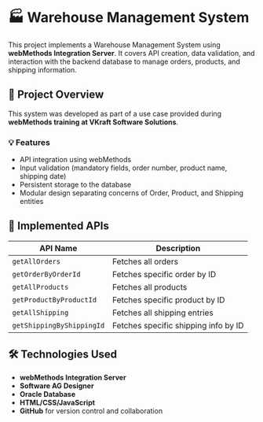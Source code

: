 # 🏭 Warehouse Management System

This project implements a Warehouse Management System using **webMethods Integration Server**. It covers API creation, data validation, and interaction with the backend database to manage orders, products, and shipping information.

## 📌 Project Overview

This system was developed as part of a use case provided during **webMethods training at VKraft Software Solutions**.

### 💡 Features

- API integration using webMethods
- Input validation (mandatory fields, order number, product name, shipping date)
- Persistent storage to the database
- Modular design separating concerns of Order, Product, and Shipping entities

## 🔧 Implemented APIs

| API Name                   | Description                           |
|---------------------------|---------------------------------------|
| `getAllOrders`            | Fetches all orders                    |
| `getOrderByOrderId`       | Fetches specific order by ID          |
| `getAllProducts`          | Fetches all products                  |
| `getProductByProductId`   | Fetches specific product by ID        |
| `getAllShipping`          | Fetches all shipping entries          |
| `getShippingByShippingId`| Fetches specific shipping info by ID  |

## 🛠 Technologies Used

- **webMethods Integration Server**
- **Software AG Designer**
- **Oracle Database**
- **HTML/CSS/JavaScript**
- **GitHub** for version control and collaboration
